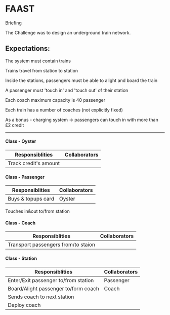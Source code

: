 FAAST
=====
Briefing

The Challenge was to design an underground train network.

Expectations:
-------------------
The system must contain trains

Trains travel from station to station

Inside the stations, passengers must be able to alight and board the train

A passenger must 'touch in' and 'touch out' of their station

Each coach maximum capacity is 40 passenger

Each train has a number of coaches (not explicitly fixed)

As a bonus - charging system -> passengers can touch in with more than £2 credit

-----------------------------

#### Class - Oyster

Responsiblities           | Collaborators
---------------           | -------------
Track credit's amount     |           


#### Class - Passenger

Responsiblities 								| Collaborators
--------------- 								| -------------
Buys & topups card              | Oyster
Touches in&out to/from station


#### Class - Coach

Responsiblities 								     | Collaborators
--------------- 								     | -------------
Transport passengers from/to staion  | 


#### Class - Station

Responsiblities                      | Collaborators
---------------                      | -------------
Enter/Exit passenger to/from station | Passenger
Board/Alight passenger to/form coach | Coach
Sends coach to next station       	 |
Deploy coach                         |



